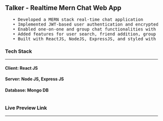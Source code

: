 <h2>Talker - Realtime Mern Chat Web App</h2>
<pre>
   • Developed a MERN stack real-time chat application
   • Implemented JWT-based user authentication and encrypted password protection with bcryptjs 
   • Enabled one-on-one and group chat functionalities with real-time notifications using socket.io 
   • Added features for user search, friend addition, group creation, and management by group admins 
   • Built with ReactJS, NodeJS, ExpressJS, and styled with ChakraUI for full responsiveness.</pre>

   
<h3>Tech Stack</h3>
<hr>
<h4><b>Client:</b> React JS
<h4><b>Server:</b> Node JS, Express JS
<h4><b>Database:</b> Mongo DB
<br><br>

<h3>Live Preview Link</h3>
<hr>
<a href="https://realtime-mern-chat-app.onrender.com/" target="_blank>Link:</a>
